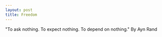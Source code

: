 ```yaml
---
layout: post
title: Freedom
---
```


"To ask nothing. To expect nothing. To depend on nothing."
	By Ayn Rand